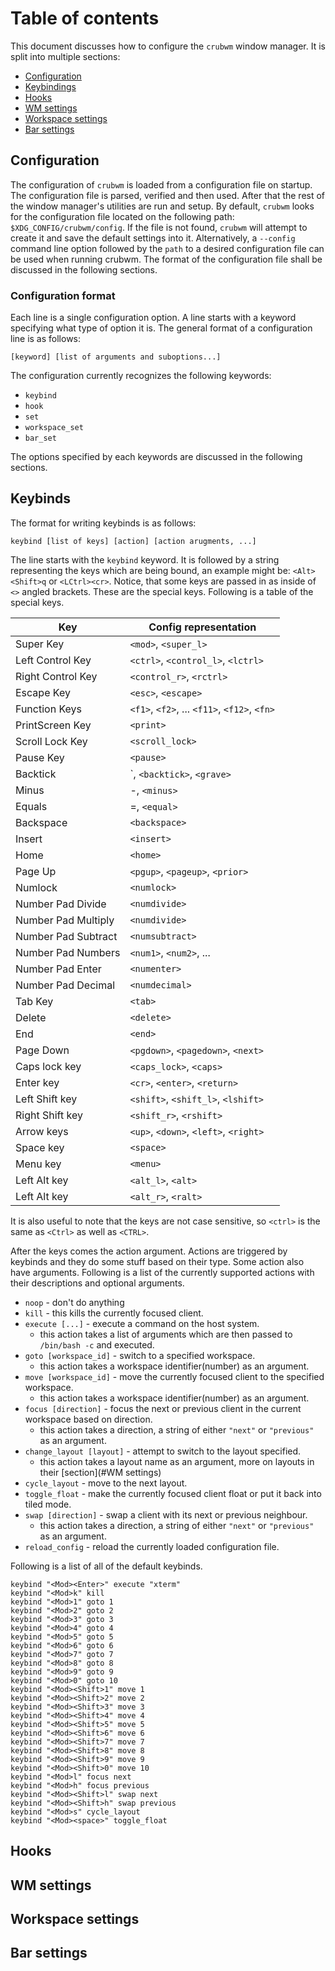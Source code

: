 # Table of contents
This document discusses how to configure the `crubwm` window manager. It is split into multiple sections:
- [Configuration](#Configuration)
- [Keybindings](#Keybinds)
- [Hooks](#Hooks)
- [WM settings](#WMsettings)
- [Workspace settings](#Workspace_settings)
- [Bar settings](#Bar_settings)

## Configuration
The configuration of `crubwm` is loaded from a configuration file on startup. The configuration file is parsed, verified and then used. After that the rest of the window manager's utilities are run and setup. By default, `crubwm` looks for the configuration file located on the following path: `$XDG_CONFIG/crubwm/config`. If the file is not found, `crubwm` will attempt to create it and save the default settings into it. Alternatively, a `--config` command line option followed by the `path` to a desired configuration file can be used when running crubwm. The format of the configuration file shall be discussed in the following sections.

### Configuration format
Each line is a single configuration option. A line starts with a keyword specifying what type of option it is. The general format of a configuration line is as follows:
```
[keyword] [list of arguments and suboptions...]
```

The configuration currently recognizes the following keywords:
- `keybind`
- `hook`
- `set`
- `workspace_set`
- `bar_set`

The options specified by each keywords are discussed in the following sections.

## Keybinds
The format for writing keybinds is as follows:
```
keybind [list of keys] [action] [action arugments, ...]
```

The line starts with the `keybind` keyword. It is followed by a string representing the keys which are being bound, an example might be: `<Alt><Shift>q` or `<LCtrl><cr>`. Notice, that some keys are passed in as inside of `<>` angled brackets. These are the special keys. Following is a table of the special keys.

| Key                  | Config representation                     |
|-------------------   | -----------------------------------------   |
| Super Key            | `<mod>`, `<super_l>`                        |
| Left Control Key     | `<ctrl>`, `<control_l>`, `<lctrl>`          |
| Right Control Key    | `<control_r>`, `<rctrl>`                    |
| Escape Key           | `<esc>`, `<escape>`			     |
| Function Keys        | `<f1>`, `<f2>`, ... `<f11>`, `<f12>`, `<fn>`|
| PrintScreen Key      | `<print>`                                   |
| Scroll Lock Key      | `<scroll_lock>`                             |
| Pause Key            | `<pause>`                                   |
| Backtick             | \`, `<backtick>`, `<grave>`                 |
| Minus                | \-, `<minus>`                               |
| Equals               | =, `<equal>`                                |
| Backspace            | `<backspace>`                               |
| Insert               | `<insert>`                                  |
| Home                 | `<home>`                                    |
| Page Up              | `<pgup>`, `<pageup>`, `<prior>`             |
| Numlock              | `<numlock>`                                 |
| Number Pad Divide    | `<numdivide>`                               |
| Number Pad Multiply  | `<numdivide>`                               |
| Number Pad Subtract  | `<numsubtract>`                             |
| Number Pad Numbers   | `<num1>`, `<num2>`, ...                     |
| Number Pad Enter     | `<numenter>`                                |
| Number Pad Decimal   | `<numdecimal>`                              |
| Tab Key              | `<tab>`                                     |
| Delete               | `<delete>`                                  |
| End                  | `<end>`                                     |
| Page Down            | `<pgdown>`, `<pagedown>`, `<next>`          |
| Caps lock key        | `<caps_lock>`, `<caps>`                     |
| Enter key            | `<cr>`, `<enter>`, `<return>`               |
| Left Shift key       | `<shift>`, `<shift_l>`, `<lshift>`          |
| Right Shift key      | `<shift_r>`, `<rshift>`                     |
| Arrow keys           | `<up>`, `<down>`, `<left>`, `<right>`       |
| Space key            | `<space>`                                   |
| Menu key             | `<menu>`                                    |
| Left Alt key         | `<alt_l>`, `<alt>`                          |
| Left Alt key         | `<alt_r>`, `<ralt>`                         |

It is also useful to note that the keys are not case sensitive, so `<ctrl>` is the same as `<Ctrl>` as well as `<CTRL>`.

After the keys comes the action argument. Actions are triggered by keybinds and they do some stuff based on their type. Some action also have arguments. Following is a list of the currently supported actions with their descriptions and optional arguments.

- `noop` - don't do anything
- `kill` - this kills the currently focused client.
- `execute [...]` - execute a command on the host system.
    - this action takes a list of arguments which are then passed to `/bin/bash -c` and executed.
- `goto [workspace_id]` - switch to a specified workspace.
    - this action takes a workspace identifier(number) as an argument.
- `move [workspace_id]` - move the currently focused client to the specified workspace.
    - this action takes a workspace identifier(number) as an argument.
- `focus [direction]` - focus the next or previous client in the current workspace based on direction.
    - this action takes a direction, a string of either `"next"` or `"previous"` as an argument.
- `change_layout [layout]` - attempt to switch to the layout specified.
    - this action takes a layout name as an argument, more on layouts in their [section](#WM settings)
- `cycle_layout` - move to the next layout.
- `toggle_float` - make the currently focused client float or put it back into tiled mode.
- `swap [direction]` - swap a client with its next or previous neighbour.
    - this action takes a direction, a string of either `"next"` or `"previous"` as an argument.
- `reload_config` - reload the currently loaded configuration file.

Following is a list of all of the default keybinds.
```
keybind "<Mod><Enter>" execute "xterm"
keybind "<Mod>k" kill
keybind "<Mod>1" goto 1
keybind "<Mod>2" goto 2
keybind "<Mod>3" goto 3
keybind "<Mod>4" goto 4
keybind "<Mod>5" goto 5
keybind "<Mod>6" goto 6
keybind "<Mod>7" goto 7
keybind "<Mod>8" goto 8
keybind "<Mod>9" goto 9
keybind "<Mod>0" goto 10
keybind "<Mod><Shift>1" move 1
keybind "<Mod><Shift>2" move 2
keybind "<Mod><Shift>3" move 3
keybind "<Mod><Shift>4" move 4
keybind "<Mod><Shift>5" move 5
keybind "<Mod><Shift>6" move 6
keybind "<Mod><Shift>7" move 7
keybind "<Mod><Shift>8" move 8
keybind "<Mod><Shift>9" move 9
keybind "<Mod><Shift>0" move 10
keybind "<Mod>l" focus next
keybind "<Mod>h" focus previous
keybind "<Mod><Shift>l" swap next
keybind "<Mod><Shift>h" swap previous
keybind "<Mod>s" cycle_layout
keybind "<Mod><space>" toggle_float
```

## Hooks

## WM settings

## Workspace settings

## Bar settings
